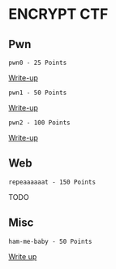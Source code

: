 # ENCRYPT CTF

## Pwn

```pwn0 - 25 Points```

[Write-up](./pwn/pwn_0/README.md)

```pwn1 - 50 Points```

[Write-up](./pwn/pwn_1/README.md)

```pwn2 - 100 Points```

[Write-up](./pwn/pwn_2/README.md)

## Web

```repeaaaaaat - 150 Points```

TODO

## Misc

```ham-me-baby - 50 Points```

[Write up](./misc/ham-me-baby/README.md)